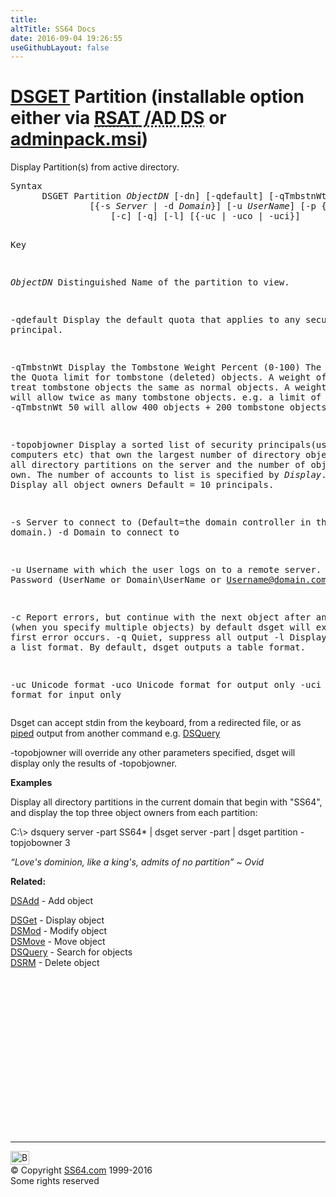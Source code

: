 ```yaml
---
title:
altTitle: SS64 Docs
date: 2016-09-04 19:26:55
useGithubLayout: false
---
```

<!-- #BeginLibraryItem "/Library/head_nt.lbi" --><!-- #EndLibraryItem --><h1><a href="dsget.html">DSGET</a> Partition (installable option either via <abbr title="Remote Server Administrative Tools / Active Directory Domain Services"><a href="../links/windows.html">RSAT</a> /AD DS</abbr> or <a href="../links/windows.html">adminpack.msi</a>)</h1>
<p>Display Partition(s) from active directory.</p>
<pre>Syntax
      DSGET Partition <i>ObjectDN</i> [-dn] [-qdefault] [-qTmbstnWt] [-topobjowner <i>Display</i>]
               [{-s <i>Server</i> | -d <i>Domain</i>}] [-u <i>UserName</i>] [-p {<i>Password</i> | *}]
  	               [-c] [-q] [-l] [{-uc | -uco | -uci}]

Key

  <i>ObjectDN</i>  Distinguished Name of the partition to view.

  -qdefault Display the default quota that applies to any security principal.

 -qTmbstnWt Display the Tombstone Weight Percent (0-100) The effect of the Quota limit for tombstone (deleted) objects.
            A weight of 100 % will treat tombstone objects the same as normal objects.
            A weight of 50 % will allow twice as many tombstone objects.
            e.g. a limit of 500 with -qTmbstnWt 50 will allow 400 objects + 200 tombstone objects

 -topobjowner Display a sorted list of security principals(users, computers etc)
            that own the largest number of directory objects across all directory
            partitions on the server and the number of objects they own.
            The number of accounts to list is specified by <i>Display</i>.
            0 = Display all object owners
            Default = 10 principals.

   -s       Server to connect to (Default=the domain controller in the logon domain.)
   -d       Domain to connect to

   -u       Username with which the user logs on to a remote server. 
   -p       Password     (UserName or Domain\UserName or Username@domain.com)

   -c       Report errors, but continue with the next object after any error (when you specify multiple objects)
            by default dsget will exit when the first error occurs.
   -q       Quiet, suppress all output
   -l       Display entries in a list format. By default, dsget outputs a table format.

   -uc      Unicode format
   -uco     Unicode format for output only
   -uci     Unicode format for input only</pre>
<p>Dsget can accept <span class="code">stdin</span> from the keyboard, from a redirected file, or as <a href="syntax-redirection.html">piped</a> output from another command e.g. <a href="dsquery.html">DSQuery</a></p>
<p> <span class="code">-topobjowner</span> will override any other parameters specified, dsget will display only the results of -topobjowner.</p>
<p><b>Examples</b></p>
<p>Display all directory partitions in the current domain that begin with "SS64", and  display the top three object owners from each partition:</p>
<p class="code">C:\&gt; dsquery server -part SS64* | dsget server -part | dsget partition -topjobowner 3</p>
<p class="quote"><i>“Love's dominion, like a king's, admits of no partition” ~ Ovid</i></p>
<p> <b>Related:</b></p>
<p><a href="dsadd.html">DSAdd</a> - Add object<br>

<a href="dsget.html">DSGet</a> - Display object <br>
<a href="dsmod.html">DSMod</a> - Modify object<br>
<a href="dsmove.html">DSMove</a> - Move object<br>
<a href="dsquery.html">DSQuery</a> - Search for objects <br>
<a href="dsrm.html">DSRM</a> - Delete object</p><!-- #BeginLibraryItem "/Library/foot_nt.lbi" --><p>
<!-- windows300 -->
<ins class="adsbygoogle" style="display:inline-block;width:300px;height:250px" data-ad-client="ca-pub-6140977852749469" data-ad-slot="7649547908"></ins>
<script>
(adsbygoogle = window.adsbygoogle || []).push({});
</script></p>
<hr>
<div id="bl" class="footer"><a href="dsget-partition.html#"><img src="../images/top.png" width="30" height="22" alt="Back to the Top"></a></div>
<div id="br" class="footer, tagline">© Copyright <a href="../index.html">SS64.com</a> 1999-2016<br>
Some rights reserved</div><!-- #EndLibraryItem -->

